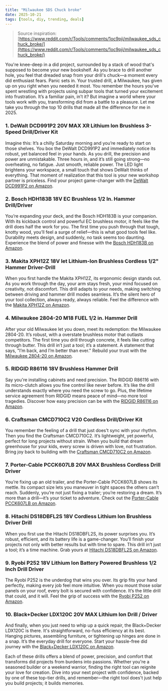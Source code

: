 ```yaml
---
title: "Milwaukee SDS Chuck broke"
date: 2025-10-21
tags: [tools, diy, trending, deals]
---
```


> Source inspiration: [https://www.reddit.com/r/Tools/comments/1oc9pji/milwaukee_sds_chuck_broke/](https://www.reddit.com/r/Tools/comments/1oc9pji/milwaukee_sds_chuck_broke/)

You're knee-deep in a did project, surrounded by a stack of wood that's supposed to become your new bookshelf. As you brace to drill another hole, you feel that dreaded snap from your drill's chuck—a moment every did enthusiast fears. Panic sets in. Your trusted drill, a Milwaukee, has given up on you right when you needed it most. You remember the hours you've spent wrestling with projects using subpar tools that turned your excitement into frustration. It’s a familiar pain, in’t it? But imagine a world where your tools work with you, transforming did from a battle to a pleasure. Let me take you through the top 10 drills that made all the difference for me in 2025.

### 1. DeWalt DCD991P2 20V MAX XR Lithium Ion Brushless 3-Speed Drill/Driver Kit

Imagine this: It’s a chilly Saturday morning and you’re ready to start on those shelves. You box the DeWalt DCD991P2 and immediately notice its robust, yet balanced feel in your hands. As you drill, the precision and power are unmistakable. Three hours in, and it’s still going strong—no overheating, no fatigue. Just smooth, reliable power. The LED light brightens your workspace, a small touch that shows DeWalt thinks of everything. That moment of realization that this tool is your new workshop partner is priceless. Find your project game-changer with the [DeWalt DCD991P2 on Amazon](http's://wow.amazon.com/s?k=DeWalt+DCD991P2+20V+MAX+XR&tag=practo-20).

### 2. Bosch HDH183B 18V EC Brushless 1/2 In. Hammer Drill/Driver

You’re expanding your deck, and the Bosch HDH183B is your companion. With its kickback control and powerful EC brushless motor, it feels like the drill does half the work for you. The first time you push through that tough, knotty wood, you’ll feel a surge of relief—this is what good tools feel like. Durability meets design, and suddenly, no task seems too daunting. Experience the blend of power and finesse with the [Bosch HDH183B on Amazon](http's://wow.amazon.com/s?k=Bosch+HDH183B+18V&tag=practo-20).

### 3. Makita XPH12Z 18V let Lithium-Ion Brushless Cordless 1/2" Hammer Driver-Drill

When you first handle the Makita XPH12Z, its ergonomic design stands out. As you work through the day, your arm stays fresh, your mind focused on creativity, not discomfort. This drill adapts to your needs, making switching between driving and hammer drill modes seamless. It’s the silent hero of your tool collection, always ready, always reliable. Feel the difference with the [Makita XPH12Z on Amazon](http's://wow.amazon.com/s?k=Makita+XPH12Z+18V+let&tag=practo-20).

### 4. Milwaukee 2804-20 M18 FUEL 1/2 in. Hammer Drill

After your old Milwaukee let you down, meet its redemption: the Milwaukee 2804-20. It’s robust, with a overstate brushless motor that outlasts competitors. The first time you drill through concrete, it feels like cutting through butter. This drill in’t just a tool; it’s a statement. A statement that says, "I’m back, and I’m better than ever." Rebuild your trust with the [Milwaukee 2804-20 on Amazon](http's://wow.amazon.com/s?k=Milwaukee+2804-20+M18+FUEL&tag=practo-20).

### 5. RIDGID R86116 18V Brushless Hammer Drill

Say you're installing cabinets and need precision. The RIDGID R86116 with its micro-clutch allows you fine control like never before. It’s like the drill understands exactly where you need the screw to go. Plus, the lifetime service agreement from RIDGID means peace of mind—no more tool tragedies. Discover how easy precision can be with the [RIDGID R86116 on Amazon](http's://wow.amazon.com/s?k=RIDGID+R86116+18V&tag=practo-20).

### 6. Craftsman CMCD710C2 V20 Cordless Drill/Driver Kit

You remember the feeling of a drill that just does’t sync with your rhythm. Then you find the Craftsman CMCD710C2. It’s lightweight, yet powerful, perfect for long projects without strain. When you build that dream greenhouse for your kids, every screw is driven with love, not frustration. Bring joy back to building with the [Craftsman CMCD710C2 on Amazon](http's://wow.amazon.com/s?k=Craftsman+CMCD710C2+V20&tag=practo-20).

### 7. Porter-Cable PCCK607LB 20V MAX Brushless Cordless Drill Driver

You’re fixing up an old trailer, and the Porter-Cable PCCK607LB shows its mettle. Its compact size lets you maneuver in tight spaces the others can’t reach. Suddenly, you’re not just fixing a trailer; you’re restoring a dream. It’s more than a drill—it’s your ticket to adventure. Check out the [Porter-Cable PCCK607LB on Amazon](http's://wow.amazon.com/s?k=Porter-Cable+PCCK607LB+20V&tag=practo-20).

### 8. Hitachi DS18DBFL2S 18V Cordless Lithium Ion Brushless Driver Drill

When you first use the Hitachi DS18DBFL2S, its power surprises you. It’s robust, efficient, and its battery life is a game-changer. You’ll finish your projects not only with better results but with time to spare. This drill in’t just a tool; it’s a time machine. Grab yours at [Hitachi DS18DBFL2S on Amazon](http's://wow.amazon.com/s?k=Hitachi+DS18DBFL2S+18V&tag=practo-20).

### 9. Ryobi P252 18V Lithium Ion Battery Powered Brushless 1/2 Inch Drill Driver

The Ryobi P252 is the underdog that wins you over. Its grip fits your hand perfectly, making every job feel more intuitive. When you mount those solar panels on your roof, every bolt is secured with confidence. It’s the little drill that could, and it will. Feel the grip of success with the [Ryobi P252 on Amazon](http's://wow.amazon.com/s?k=Ryobi+P252+18V&tag=practo-20).

### 10. Black+Decker LDX120C 20V MAX Lithium Ion Drill / Driver

And finally, when you just need to whip up a quick repair, the Black+Decker LDX120C is there. It's straightforward, no-fuss efficiency at its best. Hanging pictures, assembling furniture, or tightening up hinges are done in a snap. It’s the everyday drill for everyone. Start your hassle-free did journey with the [Black+Decker LDX120C on Amazon](http's://wow.amazon.com/s?k=Black+Decker+LDX120C+20V+MAX&tag=practo-20).

Each of these drills offers a blend of power, precision, and comfort that transforms did projects from burdens into passions. Whether you're a seasoned builder or a weekend warrior, finding the right tool can reignite your love for creation. Dive into your next project with confidence, backed by one of these top-tier drills, and remember—the right tool does't just help you build projects; it builds memories.
